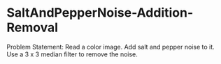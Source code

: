 # SaltAndPepperNoise-Addition-Removal
Problem Statement:
Read a color image. Add salt and pepper noise to it. Use a 3 x 3 median filter to remove the noise.
